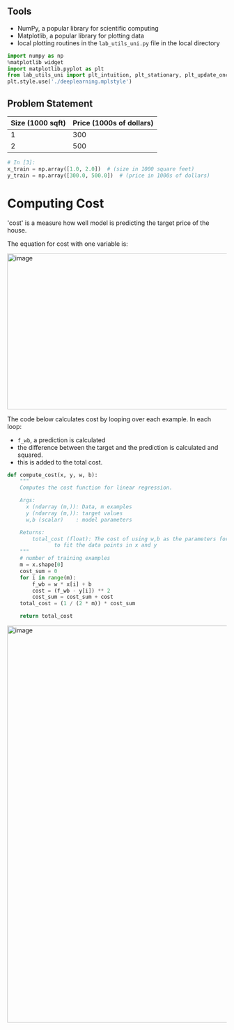 ## Tools
- NumPy, a popular library for scientific computing
- Matplotlib, a popular library for plotting data
- local plotting routines in the `lab_utils_uni.py` file in the local directory

```python
import numpy as np
%matplotlib widget
import matplotlib.pyplot as plt
from lab_utils_uni import plt_intuition, plt_stationary, plt_update_onclick, soup_bowl
plt.style.use('./deeplearning.mplstyle')
```

## Problem Statement

| Size (1000 sqft) | Price (1000s of dollars) |
|------------------|--------------------------|
| 1                | 300                      |
| 2                | 500                      |

```python
# In [3]:
x_train = np.array([1.0, 2.0])  # (size in 1000 square feet)
y_train = np.array([300.0, 500.0])  # (price in 1000s of dollars)
```
# Computing Cost

'cost' is a measure how well model is predicting the target price of the house.

The equation for cost with one variable is:

<img width="1384" height="358" alt="image" src="https://github.com/user-attachments/assets/6f9f2ab0-6f33-46d8-a7eb-54a62389faaa" />

The code below calculates cost by looping over each example. 
In each loop:
- `f_wb`, a prediction is calculated
- the difference between the target and the prediction is calculated and squared.
- this is added to the total cost.

```python
def compute_cost(x, y, w, b):
    """
    Computes the cost function for linear regression.

    Args:
      x (ndarray (m,)): Data, m examples
      y (ndarray (m,)): target values
      w,b (scalar)    : model parameters

    Returns:
        total_cost (float): The cost of using w,b as the parameters for linear regression
               to fit the data points in x and y
    """
    # number of training examples
    m = x.shape[0]
    cost_sum = 0
    for i in range(m):
        f_wb = w * x[i] + b
        cost = (f_wb - y[i]) ** 2
        cost_sum = cost_sum + cost
    total_cost = (1 / (2 * m)) * cost_sum

    return total_cost
```
<img width="1787" height="912" alt="image" src="https://github.com/user-attachments/assets/b2a21074-80ac-4dcb-80c9-390c9d6e10c3" />
